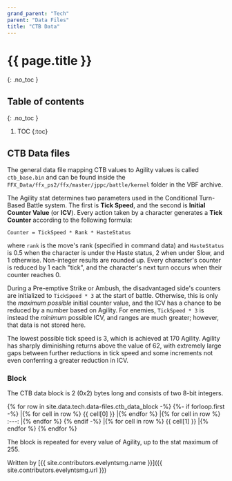 ```yaml
---
grand_parent: "Tech"
parent: "Data Files"
title: "CTB Data"
---
```

# {{ page.title }}
{: .no_toc }

## Table of contents
{: .no_toc }

1. TOC
{:toc}

## CTB Data files
The general data file mapping CTB values to Agility values is called `ctb_base.bin` and can be found inside the `FFX_Data/ffx_ps2/ffx/master/jppc/battle/kernel` folder in the VBF archive.

The Agility stat determines two parameters used in the Conditional Turn-Based Battle system. The first is **Tick Speed**, and the second is **Initial Counter Value** (or **ICV**). Every action taken by a character generates a **Tick Counter** according to the following formula:

```Counter = TickSpeed * Rank * HasteStatus```

where `rank` is the move's rank (specified in command data) and `HasteStatus` is 0.5 when the character is under the Haste status, 2 when under Slow, and 1 otherwise. Non-integer results are rounded up. Every character's counter is reduced by 1 each "tick", and the character's next turn occurs when their counter reaches 0.

During a Pre-emptive Strike or Ambush, the disadvantaged side's counters are initialized to `TickSpeed * 3` at the start of battle. Otherwise, this is only the *maximum possible* initial counter value, and the ICV has a chance to be reduced by a number based on Agility. For enemies, `TickSpeed * 3` is instead the *minimum* possible ICV, and ranges are much greater; however, that data is not stored here.

The lowest possible tick speed is 3, which is achieved at 170 Agility. Agility has sharply diminishing returns above the value of 62, with extremely large gaps between further reductions in tick speed and some increments not even conferring a greater reduction in ICV.

### Block
The CTB data block is 2 (0x2) bytes long and consists of two 8-bit integers.

{% for row in site.data.tech.data-files.ctb_data_block -%}
{%- if forloop.first -%}
|{% for cell in row %} {{ cell[0] }} |{% endfor %}
|{% for cell in row %} :---: |{% endfor %}
{% endif -%}
|{% for cell in row %} {{ cell[1] }} |{% endfor %}
{% endfor %}

The block is repeated for every value of Agility, up to the stat maximum of 255.

Written by [{{ site.contributors.evelyntsmg.name }}]({{ site.contributors.evelyntsmg.url }})